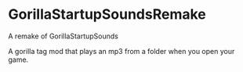 # GorillaStartupSoundsRemake
A remake of GorillaStartupSounds

A gorilla tag mod that plays an mp3 from a folder when you open your game. 
